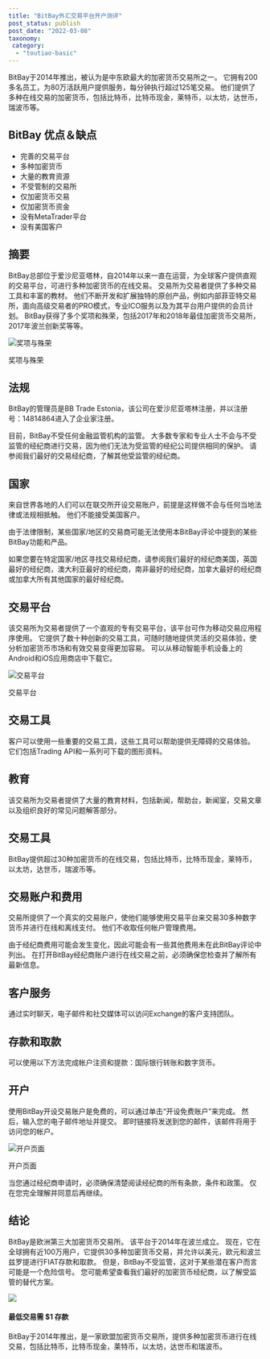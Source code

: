 ```yaml
---
title: "BitBay外汇交易平台开户测评"
post_status: publish
post_date: "2022-03-08"
taxonomy:
 category: 
  - "toutiao-basic"
---
```


BitBay于2014年推出，被认为是中东欧最大的加密货币交易所之一。 它拥有200多名员工，为80万活跃用户提供服务，每分钟执行超过125笔交易。 他们提供了多种在线交易的加密货币，包括比特币，比特币现金，莱特币，以太坊，达世币，瑞波币等。

## BitBay 优点＆缺点
- 完善的交易平台
- 多种加密货币
- 大量的教育资源
- 不受管制的交易所
- 仅加密货币交易
- 仅加密货币资金
- 没有MetaTrader平台
- 没有美国客户


## 摘要

BitBay总部位于爱沙尼亚塔林，自2014年以来一直在运营，为全球客户提供直观的交易平台，可进行多种加密货币的在线交易。 交易所为交易者提供了多种交易工具和丰富的教材。 他们不断开发和扩展独特的原创产品，例如内部菲亚特交易所，面向高级交易者的PRO模式，专业ICO服务以及为其平台用户提供的会员计划。 BitBay获得了多个奖项和殊荣，包括2017年和2018年最佳加密货币交易所，2017年波兰创新奖等等。

![奖项与殊荣](https://cdn.fendou.la/funstoutiao/2020/11/BitBay-Review-Awards-And-Recognitions-1024x766.jpg "奖项和认可")

奖项与殊荣

## 法规

BitBay的管理员是BB Trade Estonia，该公司在爱沙尼亚塔林注册，并以注册号：14814864进入了企业家注册。

目前，BitBay不受任何金融监管机构的监管。 大多数专家和专业人士不会与不受监管的经纪商进行交易，因为他们无法为受监管的经纪公司提供相同的保护。 请参阅我们最好的交易经纪商，了解其他受监管的经纪商。

## 国家

来自世界各地的人们可以在联交所开设交易账户，前提是这样做不会与任何当地法律或法规相抵触。 他们不能接受美国客户。

由于法律限制，某些国家/地区的交易商可能无法使用本BitBay评论中提到的某些BitBay功能和产品。

如果您要在特定国家/地区寻找交易经纪商，请参阅我们最好的经纪商美国，英国最好的经纪商，澳大利亚最好的经纪商，南非最好的经纪商，加拿大最好的经纪商或加拿大所有其他国家的最好经纪商。

## 交易平台

该交易所为交易者提供了一个直观的专有交易平台，该平台可作为移动交易应用程序使用。 它提供了数十种创新的交易工具，可随时随地提供灵活的交易体验，使分析加密货币市场和有效交易变得更加容易。 可以从移动智能手机设备上的Android和iOS应用商店中下载它。

![交易平台](https://cdn.fendou.la/funstoutiao/2020/11/BitBay-Review-Trading-Platform-1024x923.jpg "交易平台")

交易平台

## 交易工具

客户可以使用一些重要的交易工具，这些工具可以帮助提供无障碍的交易体验。 它们包括Trading API和一系列可下载的图形资料。

## 教育

该交易所为交易者提供了大量的教育材料，包括新闻，帮助台，新闻室，交易文章以及组织良好的常见问题解答部分。

## 交易工具

BitBay提供超过30种加密货币的在线交易，包括比特币，比特币现金，莱特币，以太坊，达世币，瑞波币等。

## 交易账户和费用

交易所提供了一个真实的交易账户，使他们能够使用交易平台来交易30多种数字货币并进行在线和离线支付。 他们不收取任何帐户管理费用。

由于经纪商费用可能会发生变化，因此可能会有一些其他费用未在此BitBay评论中列出。 在打开BitBay经纪商账户进行在线交易之前，必须确保您检查并了解所有最新信息。

## 客户服务

通过实时聊天，电子邮件和社交媒体可以访问Exchange的客户支持团队。

## 存款和取款

可以使用以下方法完成帐户注资和提款：国际银行转账和数字货币。

## 开户

使用BitBay开设交易账户是免费的，可以通过单击“开设免费账户”来完成。 然后，输入您的电子邮件地址并提交。 即时链接将发送到您的邮件，该邮件将用于访问您的帐户。

![开户页面](https://cdn.fendou.la/funstoutiao/2020/11/BitBay-Review-Account-Opening-Page.jpg "开户页面")

开户页面

当您通过经纪商申请时，必须确保清楚阅读经纪商的所有条款，条件和政策。 仅在您完全理解并同意后再继续。

## 结论

BitBay是欧洲第三大加密货币交易所。 该平台于2014年在波兰成立。 现在，它在全球拥有近100万用户，它提供30多种加密货币交易，并允许以美元，欧元和波兰兹罗提进行FIAT存款和取款。 但是，BitBay不受监管，这对于某些潜在客户而言可能是一个危险信号。 您可能希望查看我们最好的加密货币经纪商，以了解受监管的替代方案。

![](https://cdn.fendou.la/funstoutiao/2020/11/BitBay-Logo.png)

#### 最低交易需 **$1** 存款

BitBay于2014年推出，是一家欧盟加密货币交易所，提供多种加密货币进行在线交易，包括比特币，比特币现金，莱特币，以太坊，达世币和瑞波币。
